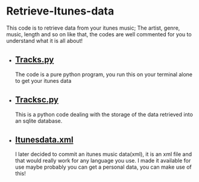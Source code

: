 # Retrieve-Itunes-data
This code is to retrieve data from your itunes music; The artist, genre, music, length and so on like that, the codes are well commented for you to understand what it is all
about!

- ## [Tracks.py](https://github.com/chryz-hub/py-projects/blob/master/all-python-codes/retri-itunes-data/tracks.py)
     The code is a pure python program, you run this on your terminal alone to get your itunes data
     
- ## [Tracksc.py](https://github.com/chryz-hub/py-projects/blob/master/all-python-codes/retri-itunes-data/tracksc.py)
   This is a python code dealing with the storage of the data retrieved into an sqlite database. 

- ## [Itunesdata.xml](https://github.com/chryz-hub/py-projects/blob/master/all-python-codes/retri-itunes-data/itunesdata.xml)
    I later decided to commit an itunes music data(xml), it is an xml file and that would really work for any language you use. I made it available for use maybe probably you can get a personal data, you can make use of this!

